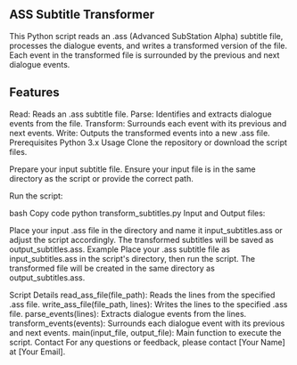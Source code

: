 ## ASS Subtitle Transformer
This Python script reads an .ass (Advanced SubStation Alpha) subtitle file, processes the dialogue events, and writes a transformed version of the file. Each event in the transformed file is surrounded by the previous and next dialogue events.

## Features
Read: Reads an .ass subtitle file.
Parse: Identifies and extracts dialogue events from the file.
Transform: Surrounds each event with its previous and next events.
Write: Outputs the transformed events into a new .ass file.
Prerequisites
Python 3.x
Usage
Clone the repository or download the script files.

Prepare your input subtitle file. Ensure your input file is in the same directory as the script or provide the correct path.

Run the script:

bash
Copy code
python transform_subtitles.py
Input and Output files:

Place your input .ass file in the directory and name it input_subtitles.ass or adjust the script accordingly.
The transformed subtitles will be saved as output_subtitles.ass.
Example
Place your .ass subtitle file as input_subtitles.ass in the script's directory, then run the script. The transformed file will be created in the same directory as output_subtitles.ass.

Script Details
read_ass_file(file_path): Reads the lines from the specified .ass file.
write_ass_file(file_path, lines): Writes the lines to the specified .ass file.
parse_events(lines): Extracts dialogue events from the lines.
transform_events(events): Surrounds each dialogue event with its previous and next events.
main(input_file, output_file): Main function to execute the script.
Contact
For any questions or feedback, please contact [Your Name] at [Your Email].

